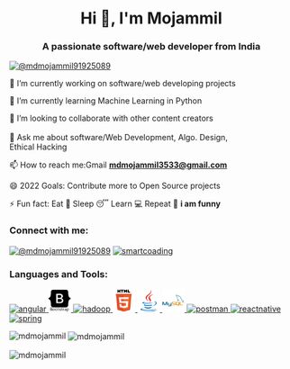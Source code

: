 <h1 align="center">Hi 👋, I'm Mojammil</h1>
<h3 align="center">A passionate software/web developer from India</h3>

<p align="left"> <a href="https://twitter.com/@mdmojammil91925089" target="blank"><img src="https://img.shields.io/twitter/follow/@mdmojammil91925089?logo=twitter&style=for-the-badge" alt="@mdmojammil91925089" /></a> </p>


🔭 I’m currently working on software/web developing projects

🌱 I’m currently learning Machine Learning in Python

👯 I’m looking to collaborate with other content creators<br></br>
💬 Ask me about software/Web Development, Algo. Design,<br> Ethical
Hacking

📫 How to reach me:Gmail **mdmojammil3533@gmail.com**

😄 2022 Goals: Contribute more to Open Source projects

⚡ Fun fact: Eat 🍔 Sleep 😴 Learn 💻 Repeat 🔁 **i am funny**

<h3 align="left">Connect with me:</h3>
<p align="left">
<a href="https://twitter.com/@mdmojammil91925089" target="blank"><img align="center" src="https://raw.githubusercontent.com/rahuldkjain/github-profile-readme-generator/master/src/images/icons/Social/twitter.svg" alt="@mdmojammil91925089" height="30" width="40" /></a>
<a href="https://www.youtube.com/c/smartcoading" target="blank"><img align="center" src="https://raw.githubusercontent.com/rahuldkjain/github-profile-readme-generator/master/src/images/icons/Social/youtube.svg" alt="smartcoading" height="30" width="40" /></a>
</p>

<h3 align="left">Languages and Tools:</h3>
<p align="left"> <a href="https://angular.io" target="_blank" rel="noreferrer"> <img src="https://angular.io/assets/images/logos/angular/angular.svg" alt="angular" width="40" height="40"/> </a> <a href="https://getbootstrap.com" target="_blank" rel="noreferrer"> <img src="https://raw.githubusercontent.com/devicons/devicon/master/icons/bootstrap/bootstrap-plain-wordmark.svg" alt="bootstrap" width="40" height="40"/> </a> <a href="https://hadoop.apache.org/" target="_blank" rel="noreferrer"> <img src="https://www.vectorlogo.zone/logos/apache_hadoop/apache_hadoop-icon.svg" alt="hadoop" width="40" height="40"/> </a> <a href="https://www.w3.org/html/" target="_blank" rel="noreferrer"> <img src="https://raw.githubusercontent.com/devicons/devicon/master/icons/html5/html5-original-wordmark.svg" alt="html5" width="40" height="40"/> </a> <a href="https://www.java.com" target="_blank" rel="noreferrer"> <img src="https://raw.githubusercontent.com/devicons/devicon/master/icons/java/java-original.svg" alt="java" width="40" height="40"/> </a> <a href="https://www.mysql.com/" target="_blank" rel="noreferrer"> <img src="https://raw.githubusercontent.com/devicons/devicon/master/icons/mysql/mysql-original-wordmark.svg" alt="mysql" width="40" height="40"/> </a> <a href="https://postman.com" target="_blank" rel="noreferrer"> <img src="https://www.vectorlogo.zone/logos/getpostman/getpostman-icon.svg" alt="postman" width="40" height="40"/> </a> <a href="https://reactnative.dev/" target="_blank" rel="noreferrer"> <img src="https://reactnative.dev/img/header_logo.svg" alt="reactnative" width="40" height="40"/> </a> <a href="https://spring.io/" target="_blank" rel="noreferrer"> <img src="https://www.vectorlogo.zone/logos/springio/springio-icon.svg" alt="spring" width="40" height="40"/> </a> </p>

<p><img align="left" src="https://github-readme-stats.vercel.app/api/top-langs?username=mdmojammil&show_icons=true&locale=en&layout=compact" alt="mdmojammil" /></p>

<p>&nbsp;<img align="center" src="https://github-readme-stats.vercel.app/api?username=mdmojammil&show_icons=true&locale=en" alt="mdmojammil" /></p>

<p><img align="center" src="https://github-readme-streak-stats.herokuapp.com/?user=mdmojammil&" alt="mdmojammil" /></p>
